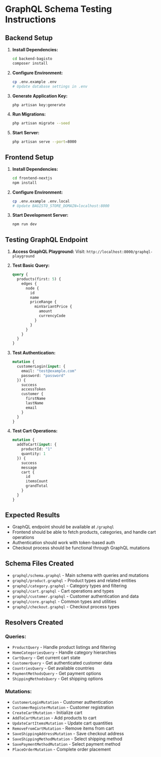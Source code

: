 # GraphQL Schema Testing Instructions

## Backend Setup

1. **Install Dependencies:**
   ```bash
   cd backend-bagisto
   composer install
   ```

2. **Configure Environment:**
   ```bash
   cp .env.example .env
   # Update database settings in .env
   ```

3. **Generate Application Key:**
   ```bash
   php artisan key:generate
   ```

4. **Run Migrations:**
   ```bash
   php artisan migrate --seed
   ```

5. **Start Server:**
   ```bash
   php artisan serve --port=8000
   ```

## Frontend Setup

1. **Install Dependencies:**
   ```bash
   cd frontend-nextjs
   npm install
   ```

2. **Configure Environment:**
   ```bash
   cp .env.example .env.local
   # Update BAGISTO_STORE_DOMAIN=localhost:8000
   ```

3. **Start Development Server:**
   ```bash
   npm run dev
   ```

## Testing GraphQL Endpoint

1. **Access GraphQL Playground:**
   Visit: `http://localhost:8000/graphql-playground`

2. **Test Basic Query:**
   ```graphql
   query {
     products(first: 5) {
       edges {
         node {
           id
           name
           priceRange {
             minVariantPrice {
               amount
               currencyCode
             }
           }
         }
       }
     }
   }
   ```

3. **Test Authentication:**
   ```graphql
   mutation {
     customerLogin(input: {
       email: "test@example.com"
       password: "password"
     }) {
       success
       accessToken
       customer {
         firstName
         lastName
         email
       }
     }
   }
   ```

4. **Test Cart Operations:**
   ```graphql
   mutation {
     addToCart(input: {
       productId: "1"
       quantity: 1
     }) {
       success
       message
       cart {
         id
         itemsCount
         grandTotal
       }
     }
   }
   ```

## Expected Results

- GraphQL endpoint should be available at `/graphql`
- Frontend should be able to fetch products, categories, and handle cart operations
- Authentication should work with token-based auth
- Checkout process should be functional through GraphQL mutations

## Schema Files Created

- `graphql/schema.graphql` - Main schema with queries and mutations
- `graphql/product.graphql` - Product types and related entities
- `graphql/category.graphql` - Category types and filtering
- `graphql/cart.graphql` - Cart operations and types
- `graphql/customer.graphql` - Customer authentication and data
- `graphql/core.graphql` - Common types and utilities
- `graphql/checkout.graphql` - Checkout process types

## Resolvers Created

### Queries:
- `ProductQuery` - Handle product listings and filtering
- `HomeCategoriesQuery` - Handle category hierarchies
- `CartQuery` - Get current cart state
- `CustomerQuery` - Get authenticated customer data
- `CountriesQuery` - Get available countries
- `PaymentMethodsQuery` - Get payment options
- `ShippingMethodsQuery` - Get shipping options

### Mutations:
- `CustomerLoginMutation` - Customer authentication
- `CustomerRegisterMutation` - Customer registration
- `CreateCartMutation` - Initialize cart
- `AddToCartMutation` - Add products to cart
- `UpdateCartItemsMutation` - Update cart quantities
- `RemoveFromCartMutation` - Remove items from cart
- `SaveShippingAddressMutation` - Save checkout address
- `SaveShippingMethodMutation` - Select shipping method
- `SavePaymentMethodMutation` - Select payment method
- `PlaceOrderMutation` - Complete order placement